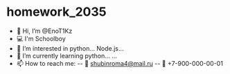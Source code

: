 # homework_2035
- 👋 Hi, I’m @EnoT1Kz
- 💻 I'm Schoolboy
- 👀 I’m interested in python... Node.js...
- 🌱 I’m currently learning python... ...
- 📫 How to reach me:
-- 📨 shubinroma4@mail.ru
-- 📱 +7-900-000-00-01
